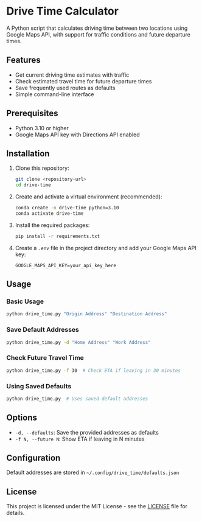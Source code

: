 # Drive Time Calculator

A Python script that calculates driving time between two locations using Google Maps API, with support for traffic conditions and future departure times.

## Features

- Get current driving time estimates with traffic
- Check estimated travel time for future departure times
- Save frequently used routes as defaults
- Simple command-line interface

## Prerequisites

- Python 3.10 or higher
- Google Maps API key with Directions API enabled

## Installation

1. Clone this repository:
   ```bash
   git clone <repository-url>
   cd drive-time
   ```

2. Create and activate a virtual environment (recommended):
   ```bash
   conda create -n drive-time python=3.10
   conda activate drive-time
   ```

3. Install the required packages:
   ```bash
   pip install -r requirements.txt
   ```

4. Create a `.env` file in the project directory and add your Google Maps API key:
   ```
   GOOGLE_MAPS_API_KEY=your_api_key_here
   ```

## Usage

### Basic Usage
```bash
python drive_time.py "Origin Address" "Destination Address"
```

### Save Default Addresses
```bash
python drive_time.py -d "Home Address" "Work Address"
```

### Check Future Travel Time
```bash
python drive_time.py -f 30  # Check ETA if leaving in 30 minutes
```

### Using Saved Defaults
```bash
python drive_time.py  # Uses saved default addresses
```

## Options

- `-d, --defaults`: Save the provided addresses as defaults
- `-f N, --future N`: Show ETA if leaving in N minutes

## Configuration

Default addresses are stored in `~/.config/drive_time/defaults.json`

## License

This project is licensed under the MIT License - see the [LICENSE](LICENSE) file for details.
